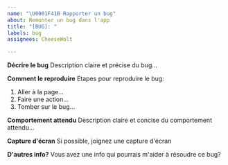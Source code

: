 ```yaml
---
name: "\U0001F41B Rapporter un bug"
about: Remonter un bug dans l'app
title: "[BUG]: "
labels: bug
assignees: CheeseWolt

---
```


**Décrire le bug**
Description claire et précise du bug...

**Comment le reproduire**
Etapes pour reproduire le bug:
1. Aller à la page...
2. Faire une action...
3. Tomber sur le bug...

**Comportement attendu**
Description claire et concise du comportement attendu...

**Capture d'écran**
Si possible, joignez une capture d'écran

**D'autres info?**
Vous avez une info qui pourrais m'aider à résoudre ce bug?
